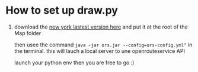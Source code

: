 # How to set up draw.py

1. download the [new york lastest version
   here](https://download.geofabrik.de/north-america/us/new-york.html) and put
   it at the root of the Map folder

   then usee the command `java -jar ors.jar --config=ors-config.yml"` in the
   terminal.
   this will lauch a local server to une openrouteservice API

   launch your python env then you are free to go :)
